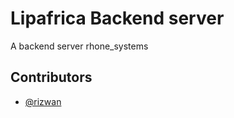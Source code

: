 # Lipafrica Backend server

A backend server rhone_systems

## Contributors

- [@rizwan](https://github.com/hamisirizwan)
